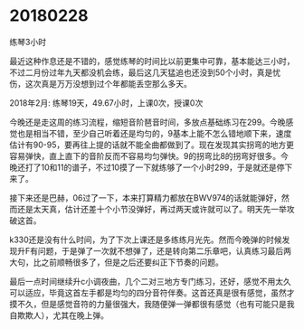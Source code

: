 # 20180228

练琴3小时

最近这种作息还是不错的，感觉练琴的时间比以前更集中可靠，基本能达三小时，不过二月份过年九天都没机会练，最后这几天猛追也还没到50个小时，真是忧伤，这次真是万万没想到过个年都能丢空那么多天。

2018年2月: 练琴19天，49.67小时，上课0次，授课0次

今晚还是走这周的练习流程，缩短音阶琶音时间，多放点基础练习在299。今晚感觉也是相当不错，至少自己听着还是均匀的，9基本上能不怎么错地顺下来，速度估计有90-95，要再往上提的话就不能全曲都做到了。现在发现其实拐弯的地方更容易弹快，直上直下的音阶反而不容易均匀弹快。9的拐弯比8的拐弯好很多。今晚还打了10和11的谱子，不过10摸了一下就练够了一个小时299，于是就还是停下来了。

接下来还是巴赫，06过了一下，本来打算精力都放在BWV974的话就能弹好，然而还是太天真，估计还差十个小节没弹好，再过两天或许就可以了。明天先一举攻破这首。

k330还是没有什么时间，为了下次上课还是多练练月光先。然而今晚弹的时候发现升F有问题，于是弹了一次就不想弹了，还是转向第二乐章吧，认真练习最后两大句，比之前顺畅很多了，但是之后还要纠正下节奏的问题。

最后一点时间继续升c小调夜曲，几个二对三地方专门练习，还好，感觉不用太久可以适应，毕竟这首左手都是均匀的四分音符伴奏。这首还真是很有感觉，虽然才摸不久，但是感觉音符的力量很强大，我随便弹一弹都很有感觉（也有可能只是我自欺欺人），尤其在晚上弹。
